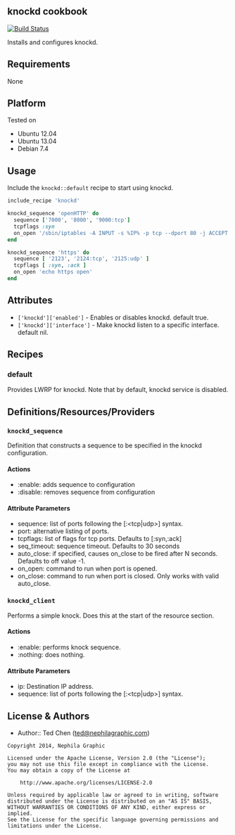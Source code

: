 knockd cookbook
---------------
[![Build Status](https://travis-ci.org/nephilagraphic-cookbooks/knockd.svg?branch=master)](https://travis-ci.org/nephilagraphic-cookbooks/knockd)

Installs and configures knockd.


Requirements
------------

None


Platform
--------

Tested on

* Ubuntu 12.04
* Ubuntu 13.04
* Debian 7.4


Usage
-----

Include the `knockd::default` recipe to start using knockd.

```ruby
include_recipe 'knockd'

knockd_sequence 'openHTTP' do
  sequence ['7000', '8000', '9000:tcp']
  tcpflags :syn
  on_open '/sbin/iptables -A INPUT -s %IP% -p tcp --dport 80 -j ACCEPT'
end

knockd_sequence 'https' do
  sequence [ '2123', '2124:tcp', '2125:udp' ]
  tcpflags [ :syn, :ack ]
  on_open 'echo https open'
end
```


Attributes
----------

- `['knockd']['enabled']` - Enables or disables knockd.  default true.
- `['knockd']['interface']` - Make knockd listen to a specific interface.  default nil.


Recipes
-------

### default
Provides LWRP for knockd.  Note that by default, knockd service is disabled.


Definitions/Resources/Providers
-------------------------------

### `knockd_sequence`
Definition that constructs a sequence to be specified in the knockd configuration. 

#### Actions
- :enable: adds sequence to configuration
- :disable: removes sequence from configuration

#### Attribute Parameters
- sequence: list of ports following the <port1>[:<tcp|udp>] syntax.
- port: alternative listing of ports.
- tcpflags: list of flags for tcp ports.  Defaults to [:syn,:ack]
- seq_timeout: sequence timeout.  Defaults to 30 seconds
- auto_close: if specified, causes on_close to be fired after N seconds.  Defaults to off value -1.
- on_open: command to run when port is opened.
- on_close: command to run when port is closed.  Only works with valid auto_close.

### `knockd_client`
Performs a simple knock.  Does this at the start of the resource section.

#### Actions
- :enable: performs knock sequence.
- :nothing: does nothing.

#### Attribute Parameters
- ip: Destination IP address.
- sequence: list of ports following the <port1>[:<tcp|udp>] syntax.


License & Authors
-----------------
- Author:: Ted Chen (<ted@nephilagraphic.com>)

```text
Copyright 2014, Nephila Graphic

Licensed under the Apache License, Version 2.0 (the "License");
you may not use this file except in compliance with the License.
You may obtain a copy of the License at

    http://www.apache.org/licenses/LICENSE-2.0

Unless required by applicable law or agreed to in writing, software
distributed under the License is distributed on an "AS IS" BASIS,
WITHOUT WARRANTIES OR CONDITIONS OF ANY KIND, either express or implied.
See the License for the specific language governing permissions and
limitations under the License.
```
